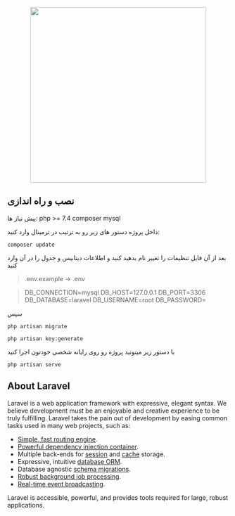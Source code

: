 <p align="center"><a href="https://laravel.com" target="_blank"><img src="https://raw.githubusercontent.com/laravel/art/master/logo-lockup/5%20SVG/2%20CMYK/1%20Full%20Color/laravel-logolockup-cmyk-red.svg" width="400"></a></p>

## نصب و راه اندازی

پیش نیاز ها:
php >= 7.4
composer
mysql

داخل پروژه دستور های زیر رو به ترتیب در ترمینال وارد کنید:

```
composer update
```

بعد از آن فایل تنظیمات را تغییر نام بدهید کنید و اطلاعات دیتابیس و جدول را در آن وارد کنید

> .env.example -> .env

> DB_CONNECTION=mysql
> DB_HOST=127.0.0.1
> DB_PORT=3306
> DB_DATABASE=laravel
> DB_USERNAME=root
> DB_PASSWORD=

سپس

```
php artisan migrate
```

```
php artisan key:generate
```

با دستور زیر میتونید پروژه رو روی رایانه شخصی خودتون اجرا کنید

```
php artisan serve
```

## About Laravel

Laravel is a web application framework with expressive, elegant syntax. We believe development must be an enjoyable and creative experience to be truly fulfilling. Laravel takes the pain out of development by easing common tasks used in many web projects, such as:

-   [Simple, fast routing engine](https://laravel.com/docs/routing).
-   [Powerful dependency injection container](https://laravel.com/docs/container).
-   Multiple back-ends for [session](https://laravel.com/docs/session) and [cache](https://laravel.com/docs/cache) storage.
-   Expressive, intuitive [database ORM](https://laravel.com/docs/eloquent).
-   Database agnostic [schema migrations](https://laravel.com/docs/migrations).
-   [Robust background job processing](https://laravel.com/docs/queues).
-   [Real-time event broadcasting](https://laravel.com/docs/broadcasting).

Laravel is accessible, powerful, and provides tools required for large, robust applications.
